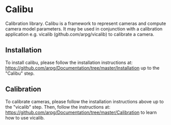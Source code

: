 Calibu
======
Calibration library. Calibu is a framework to represent cameras and compute camera model parameters. It may be used in conjunction with a calibration application e.g. vicalib (github.com/arpg/vicalib) to calibrate a camera.

Installation
---
To install calibu, please follow the installation instructions at: https://github.com/arpg/Documentation/tree/master/Installation up to the "Calibu" step.

Calibration
---
To calibrate cameras, please follow the installation instructions above up to the "vicalib" step. Then, follow the instructions at: https://github.com/arpg/Documentation/tree/master/Calibration to learn how to use vicalib.
